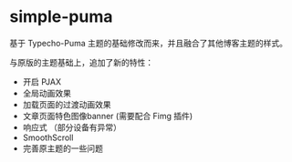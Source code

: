 # simple-puma

基于 Typecho-Puma 主题的基础修改而来，并且融合了其他博客主题的样式。

与原版的主题基础上，追加了新的特性：

- 开启 PJAX
- 全局动画效果
- 加载页面的过渡动画效果
- 文章页面特色图像banner (需要配合 Fimg 插件)
- 响应式 （部分设备有异常）
- SmoothScroll
- 完善原主题的一些问题

